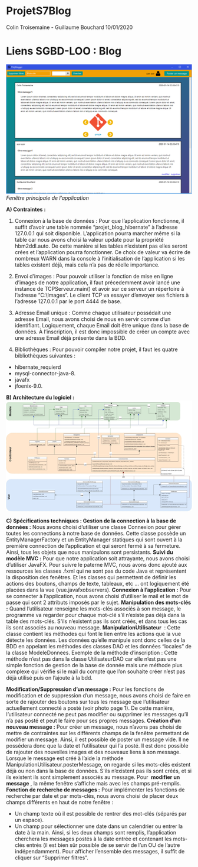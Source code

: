 # ProjetS7Blog

Colin Troisemaine - Guillaume Bouchard
10/01/2020

# Liens SGBD-LOO : Blog
![Screenshot](images_readme/affichage.png)
_Fenêtre principale de l’application_

**A) Contraintes :**
1) Connexion à la base de données :
Pour que l’application fonctionne, il suffit d’avoir une table nommée “projet_blog_hibernate” à l’adresse 127.0.0.1 qui soit disponible. L’application pourra marcher même si la table car nous avons choisi la valeur update pour la propriété hbm2ddl.auto. De cette manière si les tables n’existent pas elles seront crées et l’application pourra fonctionner.
Ce choix de valeur va écrire de nombreux WARN dans la console à l’initialisation de l’application si les tables existent déjà, mais cela n’a pas de réelle importance.

2) Envoi d’images :
Pour pouvoir utiliser la fonction de mise en ligne d’images de notre application, il faut précedemment avoir lancé une instance de TCPServeur.main() et avoir sur ce serveur un répertoire à l’adresse “C:\Images”. Le client TCP va essayer d’envoyer ses fichiers à l’adresse 127.0.0.1 par le port 4444 de base.

3) Adresse Email unique :
Comme chaque utilisateur possédait une adresse Email, nous avons choisi
de nous en servir comme d’un identifiant. Logiquement, chaque Email doit être unique dans
la base de données. À l’inscription, il est donc impossible de créer un compte avec une
adresse Email déjà présente dans la BDD.

4) Bibliothèques :
Pour pouvoir compiler notre projet, il faut les quatre bibliothèques suivantes :

- hibernate_requierd
- mysql-connector-java-8.
- javafx
- jfoenix-9.0.

**B) Architecture du logiciel :**
![Screenshot](images_readme/diagramme_de_classes.jpg)

**C) Spécifications techniques :
Gestion de la connection à la base de données :**
Nous avons choisi d’utiliser une classe Connexion pour gérer toutes les connections
à notre base de données. Cette classe possède un EntityManagerFactory et un
EntityManager statiques qui sont ouvert à la première connection de l’application et qui
seront fermé à sa fermeture. Ainsi, tous les objets que nous manipulons sont persistants.
**Suivi du modèle MVC :**
Pour que notre application soit attrayante, nous avons choisi d’utiliser JavaFX. Pour
suivre le paterne MVC, nous avons donc ajouté aux ressources les classes .fxml qui ne sont
pas du code Java et représentent la disposition des fenêtres. Et les classes qui permettent
de définir les actions des boutons, champs de texte, tableaux, etc ... ont logiquement été
placées dans la vue (vue.javafxobservers).
**Connexion à l’application :**
Pour se connecter à l’application, nous avons choisi d’utiliser le mail et le mot de passe qui
sont 2 attributs imposés par le sujet.
**Manipulation des mots-clés :**
Quand l’utilisateur renseigne les mots-clés associés à son message, le programme
va regarder pour chaque mot-clé s’il n’existe pas déjà dans la table des mots-clés. S'ils
n’existent pas ils sont créés, et dans tous les cas ils sont associés au nouveau message.
**ManipulationUtilisateur** ​ :
Cette classe contient les méthodes qui font le lien entre les actions que la vue
détecte les données. Les données qu’elle manipule sont donc celles de la BDD en appelant
les méthodes des classes DAO et les données “locales” de la classe ModeleDonnees.
Exemple de la méthode d’inscription : Cette méthode n’est pas dans la classe
UtilisateurDAO car elle n’est pas une simple fonction de gestion de la base de donnée mais
une méthode plus complexe qui vérifie si le mail du compte que l’on souhaite créer n’est pas
déjà utilisé puis on l’ajoute à la bdd.


**Modification/Suppression d’un message :**
Pour les fonctions de modification et de suppression d’un message, nous avons
choisi de faire en sorte de rajouter des boutons sur tous les message que l’utilisateur
actuellement connecté a posté (voir photo page 1). De cette manière, l’utilisateur connecté
ne peut pas modifier ou supprimer les messages qu’il n’a pas posté et peut le faire pour ses
propres messages.
**Création d’un nouveau message :**
Pour créer un message, nous n’avons pas choisi de mettre de contraintes sur les différents
champs de la fenêtre permettant de modifier un message. Ainsi, il est possible de poster un
message vide. Il ne possédera donc que la date et l’utilisateur qui l’a posté.
Il est donc possible de rajouter des nouvelles images et des nouveaux liens à son message.
Lorsque le message est créé à l’aide la méthode ManipulationUtilisateur.posterMessage, on
regarde si les mots-clés existent déjà ou non dans la base de données. S'ils n’existent pas
ils sont créés, et si ils existent ils sont simplement associés au message.
Pour ​ **modifier un message** ​, la même fenêtre s’affiche mais avec les champs pré-remplis.
**Fonction de recherche de messages :**
Pour implémenter les fonctions de recherche par date et par mots-clés, nous avons choisi
de placer deux champs différents en haut de notre fenêtre :

- Un champ texte où il est possible de rentrer des mot-clés (séparés par un espace).
- Un champ pour sélectionner une date dans un calendrier ou entrer la date à la main.
Ainsi, si les deux champs sont remplis, l’application cherchera les messages postés à la
date entrée et contenant les mots-clés entrés (il est bien sûr possible de se servir de l’un OU
de l’autre indépendamment).
Pour afficher l’ensemble des messages, il suffit de cliquer sur “Supprimer filtres”.


